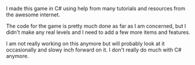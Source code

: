 I made this game in C# using help from many tutorials and resources from the awesome internet.

The code for the game is pretty much done as far as I am concerned, but
I didn't make any real levels and I need to add a few more items and features.

I am not really working on this anymore but will probably look at it occasionally and slowy inch forward on
it. I don't really do much with C# anymore.